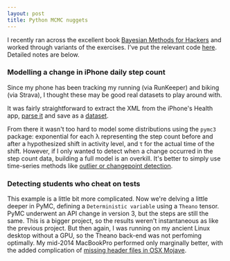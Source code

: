 ```yaml
---
layout: post
title: Python MCMC nuggets
---
```


I recently ran across the excellent book [Bayesian Methods for Hackers](https://www.amazon.com/Bayesian-Methods-Hackers-Probabilistic-Addison-Wesley/dp/0133902838/) and worked through variants of the exercises. I've put the relevant code [here](https://github.com/ptvan/python-snippets/blob/master/pymc3.py). Detailed notes are below.

### Modelling a change in iPhone daily step count

Since my phone has been tracking my running (via RunKeeper) and biking (via Strava), I thought these may be good real datasets to play around with.

It was fairly straightforward to extract the XML from the iPhone's Health app, [parse it](https://github.com/ptvan/R-snippets/blob/master/parse_apple_health_export.R) and save as a [dataset](https://github.com/ptvan/datasets/tree/master/iphone_health).

From there it wasn't too hard to model some distributions using the `pymc3` package: exponential for each &lambda; representing the step count before and after a hypothesized shift in activity level, and &tau; for the actual time of the shift. However, if I only wanted to detect when a change occurred in the step count data, building a full model is an overkill. It's better to simply use time-series methods like [outlier or changepoint detection](https://ptvan.github.io/timeseries-analysis-of-iPhone-health_data).

### Detecting students who cheat on tests

This example is a little bit more complicated. Now we're delving a little deeper in PyMC, defining a `Deterministic variable` using a `Theano` tensor. PyMC underwent an API change in version 3, but the steps are still the same. This is a bigger project, so the results weren't instantaneous as like the previous project. But then again, I was running on my ancient Linux desktop without a GPU, so the Theano back-end was not perfoming optimally. My mid-2014 MacBookPro performed only marginally better, with the added complication of [missing header files in OSX Mojave](https://stackoverflow.com/questions/52509602/cant-compile-c-program-on-a-mac-after-upgrade-to-mojave). 


